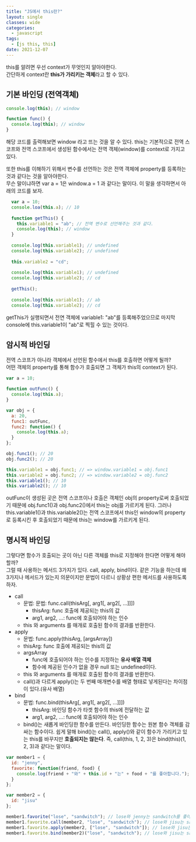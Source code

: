 ```yaml
---
title: "JS에서 this란?"
layout: single
classes: wide
categories:
  - javascript
tags:
  - [js this, this]
date: 2021-12-07
---
```


this를 알려면 우선 context가 무엇인지 알아야한다.  
간단하게 context란 **this가 가리키는 객체**라고 할 수 있다.

## 기본 바인딩 (전역객체)
```javascript
console.log(this); // window

function func() {
  console.log(this); // window
}
```
해당 코드를 출력해보면 window 라고 뜨는 것을 알 수 있다.
this는 기본적으로 전역 스코프와 전역 스코프에서 생성된 함수에서는 전역 객체(window)를 context로 가지고 있다.  
  
또한 this를 이해하기 위해서 변수를 선언하는 것은 전역 객체에 property를 등록하는 것과 같다는 것을 알아야한다.  
무슨 말이냐하면 var a = 1은 window.a = 1 과 같다는 말이다. 이 말을 생각하면서 아래의 코드를 보자.

```javascript
  var a = 10;
  console.loa(this.a); // 10
  
  function getThis() {
    this.variable1 = "ab"; // 전역 변수로 선언해주는 것과 같다.
    console.log(this); // window
  }
  
  console.log(this.variable1); // undefined
  console.log(this.variable2); // undefined
  
  this.variable2 = "cd";
  
  console.log(this.variable1); // undefined
  console.log(this.variable2); // cd
  
  getThis();
  
  console.log(this.variable1); // ab
  console.log(this.variable2); // cd
```
getThis가 실행되면서 전연 객체에 variable1: "ab"를 등록해주었으므로 마지막 console에 this.variable1이 "ab"로 찍힐 수 있는 것이다.

## 암시적 바인딩
전역 스코프가 아니라 객체에서 선언된 함수에서 this를 호출하면 어떻게 될까?  
어떤 객체의 property를 통해 함수가 호출되면 그 객체가 this의 context가 된다.

```javascript
var a = 10;

function outFunc() {
  console.log(this.a);
}

var obj = {
  a: 20,
  func1: outFunc,
  func2: function() {
    console.log(this.a);
  }
};

obj.func1(); // 20
obj.func2(); // 20

this.variable1 = obj.func1; // => window.variable1 = obj.func1
this.variable2 = obj.func2; // => window.variable2 = obj.func2
this.variable1(); // 10
this.variable2(); // 10
```
outFunc이 생성된 곳은 전역 스코프이나 호출은 객체인 obj의 property로써 호출되었기 때문에 obj.func1()과 obj.func2()에서 this는 obj를 가르키게 된다. 그러나 this.variable1()과 this.variable2()는 전역 스코프에서 this인 window의 property로 등록시킨 후 호출되었기 때문에 this는 window를 가르키게 된다.

## 명시적 바인딩
그렇다면 함수가 호출되는 곳이 아닌 다른 객체를 this로 지정해야 한다면 어떻게 해야할까?  
그럴 때 사용하는 메서드 3가지가 있다. call, apply, bind이다. 같은 기능을 하는데 왜 3가지나 메서드가 있는지 의문이지만 문법이 다르니 상황상 편한 메서드를 사용하도록 하자.
* call
  * 문법: 문법: func.call(thisArg[, arg1[, arg2[, ...]]])
    * thisArg: func 호출에 제공되는 this의 값
    * arg1, arg2, ...: func에 호출되어야 하는 인수
  * this 와 arguments 를 매개로 호출된 함수의 결과를 반환한다.
* apply
  * 문법: func.apply(thisArg, [argsArray])
  * thisArg: func 호출에 제공되는 this의 값
  * argsArray
    * func에 호출되어야 하는 인수를 지정하는 **유사 배열 객체**
    * 함수에 제공된 인수가 없을 경우 null 또는 undefined이다.
  * this 와 arguments 를 매개로 호출된 함수의 결과를 반환한다.
  * call()과 다르게 apply()는 두 번째 매개변수를 배열 형태로 넣게된다는 차이점이 있다.(유사 배열)
* bind
  * 문법: func.bind(thisArg[, arg1[, arg2[, ...]]])
    * thisArg: 바인딩 함수가 타겟 함수의 this에 전달하는 값
    * arg1, arg2, ...: func에 호출되어야 하는 인수
  * bind()는 새롭게 바인딩한 함수를 만든다. 바인딩한 함수는 원본 함수 객체를 감싸는 함수이다. 쉽게 말해 bind()는 call(), apply()와 같이 함수가 가리키고 있는 this를 바꾸지만 **호출되지는 않는다**. 즉, call(this, 1, 2, 3)은 bind(this)(1, 2, 3)과 같다는 말이다.

```javascript
var member1 = {
  id: "jenny",
  favorite: function(friend, food) {
    console.log(friend + "와" + this.id + "는" + food + "를 좋아합니다.");
  }
};

var member2 = {
  id: "jisu"
};

member1.favorite("lose", "sandwitch"); // lose와 jenny는 sandwitch를 좋아합니다.
member1.favorite.call(member2, "lose", "sandwitch"); // lose와 jisu는 sandwitch를 좋아합니다.
member1.favorite.apply(member2, ["lose", "sandwitch"]); // lose와 jisu는 sandwitch를 좋아합니다.
member1.favorite.bind(member2)("lose", "sandwitch"); // lose와 jisu는 sandwitch를 좋아합니다.
```